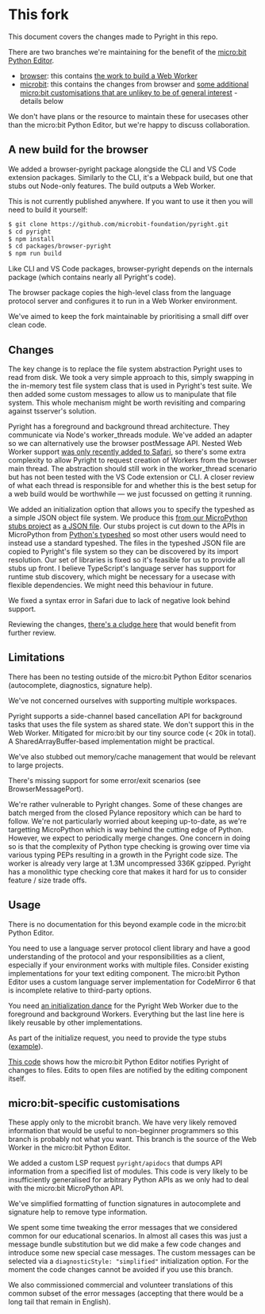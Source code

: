 # This fork

This document covers the changes made to Pyright in this repo.

There are two branches we're maintaining for the benefit of the [micro:bit Python Editor](https://python.microbit.org/).

-   [browser](https://github.com/microbit-foundation/pyright/tree/browser): this contains [the work to build a Web Worker](https://github.com/microsoft/pyright/compare/main...microbit-foundation:pyright:browser)
-   [microbit](https://github.com/microbit-foundation/pyright/tree/microbit): this contains the changes from browser and [some additional micro:bit customisations that are unlikey to be of general interest](https://github.com/microbit-foundation/pyright/compare/browser...microbit-foundation:pyright:microbit) - details below

We don't have plans or the resource to maintain these for usecases other than the micro:bit Python Editor, but we're happy to discuss collaboration.

## A new build for the browser

We added a browser-pyright package alongside the CLI and VS Code extension packages. Similarly to the CLI, it's a Webpack build, but one that stubs out Node-only features. The build outputs a Web Worker.

This is not currently published anywhere. If you want to use it then you will need to build it yourself:

```bash
$ git clone https://github.com/microbit-foundation/pyright.git
$ cd pyright
$ npm install
$ cd packages/browser-pyright
$ npm run build
```

Like CLI and VS Code packages, browser-pyright depends on the internals package (which contains nearly all Pyright's code).

The browser package copies the high-level class from the language protocol server and configures it to run in a Web Worker environment.

We've aimed to keep the fork maintainable by prioritising a small diff over clean code.

## Changes

The key change is to replace the file system abstraction Pyright uses to read from disk. We took a very simple approach to this, simply swapping in the in-memory test file system class that is used in Pyright's test suite. We then added some custom messages to allow us to manipulate that file system. This whole mechanism might be worth revisiting and comparing against tsserver's solution.

Pyright has a foreground and background thread architecture. They communicate via Node's worker_threads module. We've added an adapter so we can alternatively use the
browser postMessage API. Nested Web Worker support [was only recently added to Safari](https://bugs.webkit.org/show_bug.cgi?id=22723), so there's some extra complexity to allow Pyright to request creation of Workers from the browser main thread. The abstraction should still work in the worker_thread scenario but has not been tested with the VS Code extension or CLI. A closer review of what each thread is responsible for and whether this is the best setup for a web build would be worthwhile — we just focussed on getting it running.

We added an initialization option that allows you to specify the typeshed as a simple JSON object file system. We produce this [from our MicroPython stubs project](https://github.com/microbit-foundation/micropython-microbit-stubs/) as [a JSON file](https://github.com/microbit-foundation/python-editor-v3/blob/main/src/micropython/main/typeshed.en.json). Our stubs project is cut down to the APIs in MicroPython from [Python's typeshed](https://github.com/python/typeshed) so most other users would need to instead use a standard typeshed. The files in the typeshed JSON file are copied to Pyright's file system so they can be discovered by its import resolution. Our set of libraries is fixed so it's feasible for us to provide all stubs up front. I believe TypeScript's language server has support for runtime stub discovery, which might be necessary for a usecase with flexible dependencies. We might need this behaviour in future.

We fixed a syntax error in Safari due to lack of negative look behind support.

Reviewing the changes, [there's a cludge here](https://github.com/microsoft/pyright/compare/main...microbit-foundation:pyright:browser#diff-8a9e7373556006db29659ed8820a21073840a944192d2b49977c032276f1f979R544) that would benefit from further review.

## Limitations

There has been no testing outside of the micro:bit Python Editor scenarios (autocomplete, diagnostics, signature help).

We've not concerned ourselves with supporting multiple workspaces.

Pyright supports a side-channel based cancellation API for background tasks that uses the file system as shared state. We don't support this in the Web Worker. Mitigated for micro:bit by our tiny source code (< 20k in total). A SharedArrayBuffer-based implementation might be practical.

We've also stubbed out memory/cache management that would be relevant to large projects.

There's missing support for some error/exit scenarios (see BrowserMessagePort).

We're rather vulnerable to Pyright changes. Some of these changes are batch merged from the closed Pylance repository which can be hard to follow. We're not particularly worried about keeping up-to-date, as we're targetting MicroPython which is way behind the cutting edge of Python. However, we expect to periodically merge changes. One concern in doing so is that the complexity of Python type checking is growing over time via various typing PEPs resulting in a growth in the Pyright code size. The worker is already very large at 1.3M uncompressed 336K gzipped. Pyright has a monolithic type checking core that makes it hard for us to consider feature / size trade offs.

## Usage

There is no documentation for this beyond example code in the micro:bit Python Editor.

You need to use a language server protocol client library and have a good understanding of the protocol and your responsibilities as a client, especially if your environment works with multiple files. Consider existing implementations for your text editing component. The micro:bit Python Editor uses a custom language server implementation for CodeMirror 6 that is incomplete relative to third-party options.

You need [an initialization dance](https://github.com/microbit-foundation/python-editor-v3/blob/main/src/language-server/pyright.ts) for the Pyright Web Worker due to the foreground and background Workers. Everything but the last line here is likely reusable by other implementations.

As part of the initialize request, you need to provide the type stubs ([example](https://github.com/microbit-foundation/python-editor-v3/blob/40ff6f64955bf552c4513a762228982114353cbd/src/language-server/client.ts#L152)).

[This code](https://github.com/microbit-foundation/python-editor-v3/blob/40ff6f64955bf552c4513a762228982114353cbd/src/language-server/client-fs.ts#L20) shows how the micro:bit Python Editor notifies Pyright of changes to files. Edits to open files are notified by the editing component itself.

## micro:bit-specific customisations

These apply only to the microbit branch. We have very likely removed information that would be useful to non-beginner programmers so this branch is probably not what you want. This branch is the source of the Web Worker in the micro:bit Python Editor.

We added a custom LSP request `pyright/apidocs` that dumps API information from a specified list of modules. This code is very likely to be insufficiently generalised for arbitrary Python APIs as we only had to deal with the micro:bit MicroPython API.

We've simplified formatting of function signatures in autocomplete and signature help to remove type information.

We spent some time tweaking the error messages that we considered common for our educational scenarios. In almost all cases this was just a message bundle substitution but we did make a few code changes and introduce some new special case messages. The custom messages can be selected via a `diagnosticStyle: "simplified"` initialization option. For the moment the code changes cannot be avoided if you use this branch.

We also commissioned commercial and volunteer translations of this common subset of the error messages (accepting that there would be a long tail that remain in English).
